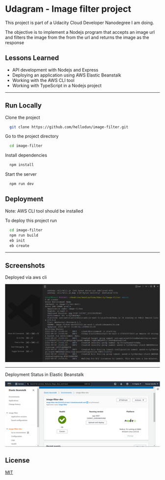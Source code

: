 # Udagram - Image filter project

This project is part of a Udacity Cloud Developer Nanodegree I am doing.

The objective is to implement a Nodejs program that accepts an image url and filters the image from the from the url and returns the image as the response

## Lessons Learned

- API development with Nodejs and Express
- Deploying an application using AWS Elastic Beanstalk
- Working with the AWS CLI tool
- Working with TypeScript in a Nodejs project

---

## Run Locally

Clone the project

```bash
  git clone https://github.com/hellodun/image-filter.git
```

Go to the project directory

```bash
  cd image-filter
```

Install dependencies

```bash
  npm install
```

Start the server

```bash
  npm run dev
```

## Deployment

Note: AWS CLI tool should be installed

To deploy this project run

```bash
  cd image-filter
  npm run build
  eb init
  eb create
```

---

## Screenshots

Deployed via aws cli

![Deploy via CLI](https://raw.githubusercontent.com/hellodun/image-filter/main/deployment_screenshots/eb_create_cli.png)

---

Deployment Status in Elastic Beanstalk

![Deploy via CLI](https://raw.githubusercontent.com/hellodun/image-filter/main/deployment_screenshots/eb_deplotmentStatus.png)

## License

[MIT](https://choosealicense.com/licenses/mit/)
